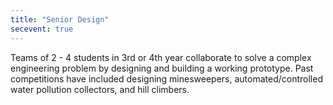 ```yaml
---
title: "Senior Design"
secevent: true
---
```


Teams of 2 - 4 students in 3rd or 4th year collaborate to solve a complex engineering problem by designing and building a working prototype. Past competitions have included designing minesweepers, automated/controlled water pollution collectors, and hill climbers.
